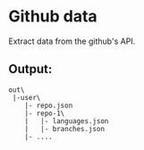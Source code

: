 # Github data

Extract data from the github's API.

## Output:

```
out\
 |-user\
    |- repo.json
    |- repo-1\
    |   |- languages.json
    |   |- branches.json
    |- ....


```